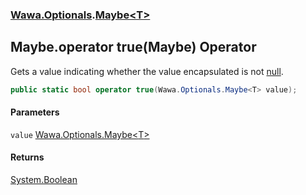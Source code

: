 ### [Wawa.Optionals](Wawa.Optionals.md 'Wawa.Optionals').[Maybe&lt;T&gt;](Maybe{T}.md 'Wawa.Optionals.Maybe<T>')

## Maybe<T>.operator true(Maybe<T>) Operator

Gets a value indicating whether the value encapsulated is not [null](https://docs.microsoft.com/en-us/dotnet/csharp/language-reference/keywords/null 'https://docs.microsoft.com/en-us/dotnet/csharp/language-reference/keywords/null').

```csharp
public static bool operator true(Wawa.Optionals.Maybe<T> value);
```
#### Parameters

<a name='Wawa.Optionals.Maybe_T_.op_True(Wawa.Optionals.Maybe_T_).value'></a>

`value` [Wawa.Optionals.Maybe&lt;](Maybe{T}.md 'Wawa.Optionals.Maybe<T>')[T](Maybe{T}.md#Wawa.Optionals.Maybe_T_.T 'Wawa.Optionals.Maybe<T>.T')[&gt;](Maybe{T}.md 'Wawa.Optionals.Maybe<T>')

#### Returns
[System.Boolean](https://docs.microsoft.com/en-us/dotnet/api/System.Boolean 'System.Boolean')